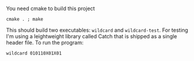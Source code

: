 You need cmake to build this project

```
cmake . ; make

```

This should build two executables: `wildcard` and `wildcard-test`. For testing I'm using a leightweight library called Catch that is shipped as a single header file. To run the program:

```
wildcard 010110X01X01
```

